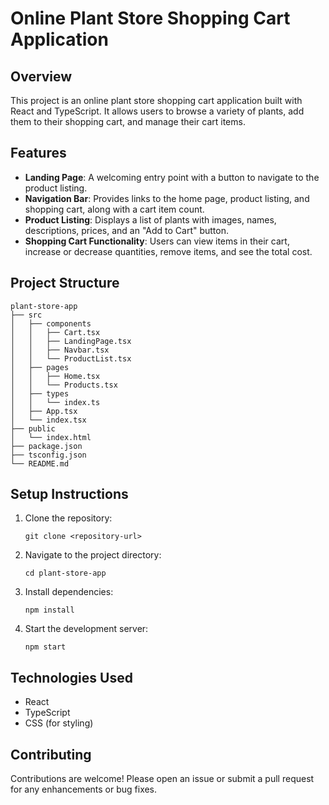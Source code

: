 # Online Plant Store Shopping Cart Application

## Overview
This project is an online plant store shopping cart application built with React and TypeScript. It allows users to browse a variety of plants, add them to their shopping cart, and manage their cart items.

## Features
- **Landing Page**: A welcoming entry point with a button to navigate to the product listing.
- **Navigation Bar**: Provides links to the home page, product listing, and shopping cart, along with a cart item count.
- **Product Listing**: Displays a list of plants with images, names, descriptions, prices, and an "Add to Cart" button.
- **Shopping Cart Functionality**: Users can view items in their cart, increase or decrease quantities, remove items, and see the total cost.

## Project Structure
```
plant-store-app
├── src
│   ├── components
│   │   ├── Cart.tsx
│   │   ├── LandingPage.tsx
│   │   ├── Navbar.tsx
│   │   └── ProductList.tsx
│   ├── pages
│   │   ├── Home.tsx
│   │   └── Products.tsx
│   ├── types
│   │   └── index.ts
│   ├── App.tsx
│   └── index.tsx
├── public
│   └── index.html
├── package.json
├── tsconfig.json
└── README.md
```

## Setup Instructions
1. Clone the repository:
   ```
   git clone <repository-url>
   ```
2. Navigate to the project directory:
   ```
   cd plant-store-app
   ```
3. Install dependencies:
   ```
   npm install
   ```
4. Start the development server:
   ```
   npm start
   ```

## Technologies Used
- React
- TypeScript
- CSS (for styling)

## Contributing
Contributions are welcome! Please open an issue or submit a pull request for any enhancements or bug fixes.